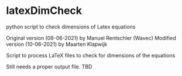 # latexDimCheck
python script to check dimensions of Latex equations

Original version (08-06-2021) by Manuel Rentschler (Wavec)
Modified version (10-06-2021) by Maarten Klapwijk

Script to process LaTeX files to check for dimensions of the equations

Still needs a proper output file. TBD

